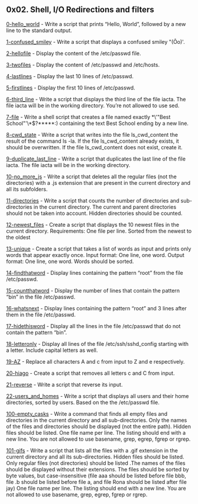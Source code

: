 ## 0x02. Shell, I/O Redirections and filters

[0-hello_world](./0-hello_world) - Write a script that prints “Hello, World”, followed by a new line to the standard output.

[1-confused_smiley](./1-confused_smiley) - Write a script that displays a confused smiley "(Ôo)'.

[2-hellofile](./2-hellofile) - Display the content of the /etc/passwd file.

[3-twofiles](./3-twofiles) - Display the content of /etc/passwd and /etc/hosts.

[4-lastlines](./4-lastlines) - Display the last 10 lines of /etc/passwd.

[5-firstlines](./5-firstlines) - Display the first 10 lines of /etc/passwd.

[6-third_line](./6-third_line) - Write a script that displays the third line of the file iacta. The file iacta will be in the working directory. You’re not allowed to use sed.

[7-file](./7-file) - Write a shell script that creates a file named exactly \*\\'"Best School"\'\\*$\?\*\*\*\*\*:) containing the text Best School ending by a new line.

[8-cwd_state](./8-cwd_state) - Write a script that writes into the file ls_cwd_content the result of the command ls -la. If the file ls_cwd_content already exists, it should be overwritten. If the file ls_cwd_content does not exist, create it.

[9-duplicate_last_line](./9-duplicate_last_line) - Write a script that duplicates the last line of the file iacta. The file iacta will be in the working directory.

[10-no_more_js](./10-no_more_js) - Write a script that deletes all the regular files (not the directories) with a .js extension that are present in the current directory and all its subfolders.

[11-directories](./11-directories) - Write a script that counts the number of directories and sub-directories in the current directory. 
The current and parent directories should not be taken into account. Hidden directories should be counted.

[12-newest_files](./12-newest_files) - Create a script that displays the 10 newest files in the current directory. Requirements: One file per line. 
Sorted from the newest to the oldest

[13-unique](./13-unique) - Create a script that takes a list of words as input and prints only words that appear exactly once. 
Input format: One line, one word. Output format: One line, one word. Words should be sorted.

[14-findthatword](./14-findthatword) - Display lines containing the pattern “root” from the file /etc/passwd.

[15-countthatword](./15-countthatword) - Display the number of lines that contain the pattern “bin” in the file /etc/passwd.

[16-whatsnext](./16-whatsnext) - Display lines containing the pattern “root” and 3 lines after them in the file /etc/passwd.

[17-hidethisword](./17-hidethisword) - Display all the lines in the file /etc/passwd that do not contain the pattern “bin”.

[18-letteronly](./18-letteronly) - Display all lines of the file /etc/ssh/sshd_config starting with a letter. Include capital letters as well.

[19-AZ](./19-AZ) - Replace all characters A and c from input to Z and e respectively.

[20-hiago](./20-hiago) - Create a script that removes all letters c and C from input.

[21-reverse](./21-reverse) - Write a script that reverse its input.

[22-users_and_homes](./22-users_and_homes) - Write a script that displays all users and their home directories, sorted by users. Based on the the /etc/passwd file.

[100-empty_casks](./100-empty_casks) - Write a command that finds all empty files and directories in the current directory and all sub-directories.
Only the names of the files and directories should be displayed (not the entire path). Hidden files should be listed. One file name per line. 
The listing should end with a new line. You are not allowed to use basename, grep, egrep, fgrep or rgrep.

[101-gifs](./101-gifs) - Write a script that lists all the files with a .gif extension in the current directory and all its sub-directories. 
Hidden files should be listed. 
Only regular files (not directories) should be listed .The names of the files should be displayed without their extensions. 
The files should be sorted by byte values, but case-insensitive (file aaa should be listed before file bbb, file .b should be listed before file a, and file Rona should be listed after file jay) 
One file name per line. The listing should end with a new line. You are not allowed to use basename, grep, egrep, fgrep or rgrep.


